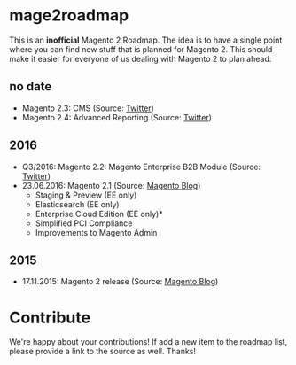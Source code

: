 # mage2roadmap
This is an **inofficial** Magento 2 Roadmap.
The idea is to have a single point where you can find new stuff that is planned for Magento 2. This should make it easier for everyone of us dealing with Magento 2 to plan ahead.

## no date
* Magento 2.3: CMS (Source: [Twitter](https://twitter.com/drlrdsen/status/720934709820334081))
* Magento 2.4: Advanced Reporting (Source: [Twitter](https://twitter.com/drlrdsen/status/720934709820334081))

## 2016
* Q3/2016: Magento 2.2: Magento Enterprise B2B Module (Source: [Twitter](https://twitter.com/sherrierohde/status/720301116911525888))
* 23.06.2016: Magento 2.1 (Source: [Magento Blog](https://magento.com/blog/magento-news/magento-enterprise-edition-21-unleashes-power-marketers-and-merchandisers))
  * Staging & Preview (EE only)
  * Elasticsearch (EE only)
  * Enterprise Cloud Edition (EE only)* 
  * Simplified PCI Compliance
  * Improvements to Magento Admin

## 2015
* 17.11.2015: Magento 2 release (Source: [Magento Blog](https://magento.com/blog/magento-news/new-era-commerce-innovation))

# Contribute
We're happy about your contributions! If add a new item to the roadmap list, please provide a link to the source as well. Thanks!
